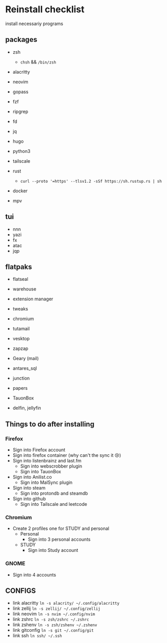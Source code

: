 # Reinstall checklist

install necessariy programs

## packages

- zsh
  - `chsh` && `/bin/zsh`
- alacritty
- neovim
- gopass

- fzf
- ripgrep
- fd
- jq
- hugo
- python3
- tailscale
- rust
    - `curl --proto '=https' --tlsv1.2 -sSf https://sh.rustup.rs | sh`
- docker
- mpv

## tui

- nnn
- yazi
- fx
- atac
- jqp

## flatpaks

- flatseal
- warehouse
- extension manager
- tweaks
- chromium
- tutamail
- vesktop
- zapzap
- Geary (mail)
- antares_sql

- junction
- papers
- TauonBox
- delfin, jellyfin

## Things to do after installing

### Firefox

- Sign into Firefox account
- Sign into firefox container (why can't the sync it :cry:)
- Sign into listenbrainz and last.fm
  - Sign into webscrobber plugin
  - Sign into TauonBox
- Sign into Anilist.co
  - Sign into MalSync plugin
- Sign into steam
  - Sign into protondb and steamdb
- Sign into github
  - Sign into Tailscale and leetcode

### Chromium

- Create 2 profiles one for STUDY and personal
  - Personal
    - Sign into 3 personal accounts
  - STUDY
    - Sign into Study account

### GNOME

- Sign into 4 accounts

## CONFIGS

- link alacritty `ln -s alacrity/ ~/.config/alacritty`
- link zellij `ln -s zellij/ ~/.config/zellij`
- link neovim `ln -s nvim ~/.config/nvim`
- link zshrc `ln -s zsh/zshrc ~/.zshrc`
- link zshenv `ln -s zsh/zshenv ~/.zshenv`
- link gitconfig `ln -s git ~/.config/git`
- link ssh `ln ssh/ ~/.ssh`
